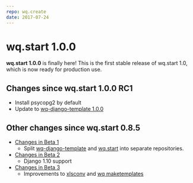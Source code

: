 ```yaml
---
repo: wq.create
date: 2017-07-24
---
```


# wq.start 1.0.0

**wq.start 1.0.0** is finally here!  This is the first stable release of wq.start 1.0, which is now ready for production use. 

## Changes since wq.start 1.0.0 RC1

* Install psycopg2 by default
* Update to [wq-django-template 1.0.0](./wq-django-template-1.0.0.md)

##  Other changes since wq.start 0.8.5

* [Changes in Beta 1](./wq.create-1.0.0b1.md)
  * Split [wq-django-template](https://github.com/wq/wq-django-template) and [wq.start](https://github.com/wq/wq.start) into separate repositories.
* [Changes in Beta 2](./wq.create-1.0.0b2.md)
  * Django 1.10 support
* [Changes in Beta 3](./wq.create-1.0.0b3.md)
  * Improvements to [xlsconv](https://github.com/wq/xlsform-converter) and [wq maketemplates](https://github.com/sheppard/django-mustache)
